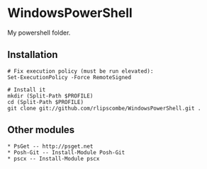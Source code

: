 WindowsPowerShell
=================

My powershell folder.

Installation
------------

    # Fix execution policy (must be run elevated):
    Set-ExecutionPolicy -Force RemoteSigned

    # Install it
    mkdir (Split-Path $PROFILE)
    cd (Split-Path $PROFILE)
    git clone git://github.com/rlipscombe/WindowsPowerShell.git .

Other modules
-------------

    * PsGet -- http://psget.net
    * Posh-Git -- Install-Module Posh-Git
    * pscx -- Install-Module pscx
